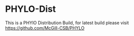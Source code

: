 PHYLO-Dist
==========


This is a PHYlO Distribution Build, for latest build please visit https://github.com/McGill-CSB/PHYLO
